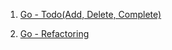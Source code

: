 1. [Go - Todo(Add, Delete, Complete)](https://github.com/ckdqja135/Typescript-restful-starter/blob/master/mdfile/Go/2020-09-24/Go%20-%20Todo(Add%2C%20Delete%2C%20Complete).md)

2. [Go - Refactoring](https://github.com/ckdqja135/Typescript-restful-starter/blob/master/mdfile/Go/2020-09-24/Go%20-%20Refactoring.md)
